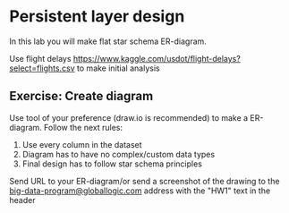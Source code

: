 # Persistent layer design

In this lab you will make flat star schema ER-diagram.

Use flight delays https://www.kaggle.com/usdot/flight-delays?select=flights.csv to make initial analysis

## Exercise: Create diagram

Use tool of your preference (draw.io is recommended) to make a ER-diagram.
Follow the next rules:
1. Use every column in the dataset
2. Diagram has to have no complex/custom data types
3. Final design has to follow star schema principles

Send URL to your ER-diagram/or send a screenshot of the drawing to the big-data-program@globallogic.com address with the "HW1" text in the header
